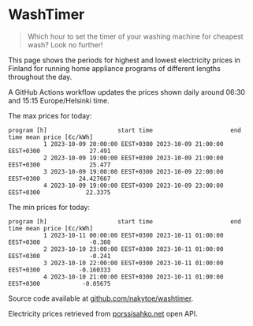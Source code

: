 
# WashTimer

> Which hour to set the timer of your washing machine for cheapest wash? Look no further!

This page shows the periods for highest and lowest electricity prices in Finland 
for running home appliance programs of different lengths throughout the day. 

A GitHub Actions workflow updates the prices shown daily around 06:30 and 15:15 Europe/Helsinki time.

The max prices for today:

	program [h]                    start time                      end time mean price [€c/kWh]
	          1 2023-10-09 20:00:00 EEST+0300 2023-10-09 21:00:00 EEST+0300              27.491
	          2 2023-10-09 19:00:00 EEST+0300 2023-10-09 21:00:00 EEST+0300              25.477
	          3 2023-10-09 19:00:00 EEST+0300 2023-10-09 22:00:00 EEST+0300           24.427667
	          4 2023-10-09 19:00:00 EEST+0300 2023-10-09 23:00:00 EEST+0300             22.3375

The min prices for today:

	program [h]                    start time                      end time mean price [€c/kWh]
	          1 2023-10-11 00:00:00 EEST+0300 2023-10-11 01:00:00 EEST+0300              -0.308
	          2 2023-10-10 23:00:00 EEST+0300 2023-10-11 01:00:00 EEST+0300              -0.241
	          3 2023-10-10 22:00:00 EEST+0300 2023-10-11 01:00:00 EEST+0300           -0.160333
	          4 2023-10-10 21:00:00 EEST+0300 2023-10-11 01:00:00 EEST+0300            -0.05675


Source code available at [github.com/nakytoe/washtimer](https://github.com/nakytoe/washtimer).

Electricity prices retrieved from [porssisahko.net](https://porssisahko.net/api) open API.
